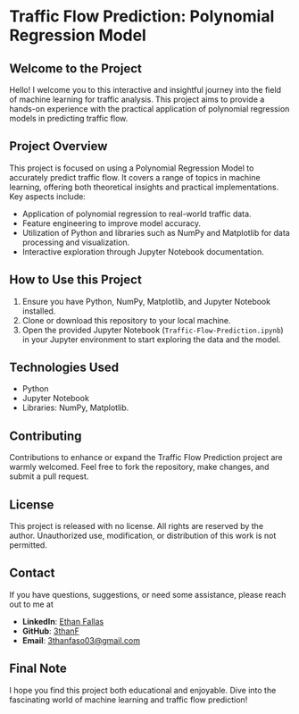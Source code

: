 # Traffic Flow Prediction: Polynomial Regression Model

## Welcome to the Project
Hello! I welcome you to this interactive and insightful journey into the field of machine learning for traffic analysis. This project aims to provide a hands-on experience with the practical application of polynomial regression models in predicting traffic flow.

## Project Overview
This project is focused on using a Polynomial Regression Model to accurately predict traffic flow. It covers a range of topics in machine learning, offering both theoretical insights and practical implementations. Key aspects include:

- Application of polynomial regression to real-world traffic data.
- Feature engineering to improve model accuracy.
- Utilization of Python and libraries such as NumPy and Matplotlib for data processing and visualization.
- Interactive exploration through Jupyter Notebook documentation.

## How to Use this Project
1. Ensure you have Python, NumPy, Matplotlib, and Jupyter Notebook installed.
2. Clone or download this repository to your local machine.
3. Open the provided Jupyter Notebook (`Traffic-Flow-Prediction.ipynb`) in your Jupyter environment to start exploring the data and the model.

## Technologies Used
- Python
- Jupyter Notebook
- Libraries: NumPy, Matplotlib.

## Contributing
Contributions to enhance or expand the Traffic Flow Prediction project are warmly welcomed. Feel free to fork the repository, make changes, and submit a pull request.

## License
This project is released with no license. All rights are reserved by the author. Unauthorized use, modification, or distribution of this work is not permitted.

## Contact
If you have questions, suggestions, or need some assistance, please reach out to me at 
- **LinkedIn**: [Ethan Fallas](https://www.linkedin.com/in/ethan-fallas?lipi=urn%3Ali%3Apage%3Ad_flagship3_profile_view_base_contact_details%3Bb%2Bt9UfZAQgatfJfXUUDIyA%3D%3D)
- **GitHub**: [3thanF](https://github.com/3thanF)
- **Email**: [3thanfaso03@gmail.com](mailto:3thanfaso03@gmail.com)

## Final Note
I hope you find this project both educational and enjoyable. Dive into the fascinating world of machine learning and traffic flow prediction!
